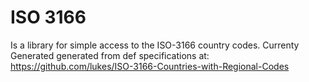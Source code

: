 # ISO 3166
Is a library for simple access to the ISO-3166 country codes.
Currenty Generated generated from def specifications at: 
	https://github.com/lukes/ISO-3166-Countries-with-Regional-Codes



